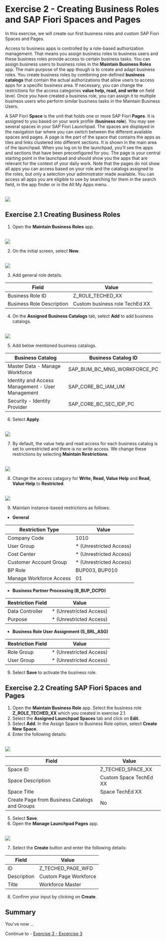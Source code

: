 # Exercise 2 - Creating Business Roles and SAP Fiori Spaces and Pages

In this exercise, we will create our first business roles and custom SAP Fiori Spaces and Pages. 

Access to business apps is controlled by a role-based authorization management. That means you assign business roles to business users and these business roles provide access to certain business tasks. You can assign business users to business roles in the __Maintain Business Roles__ app. The main purpose of the app though is to create and adapt business roles. You create business roles by combining pre-defined __business catalogs__ that contain the actual authorizations that allow users to access apps for a specific business area. If necessary, you can change the restrictions for the access categories __value help, read, and write__ on field level. Once you have created a business role, you can assign it to multiple business users who perform similar business tasks in the Maintain Business Users.

A SAP Fiori __Space__ is the unit that holds one or more SAP Fiori __Pages__. It is assigned to you based on your work profile (__business role__). You may see several spaces in your SAP Fiori Launchpad. The spaces are displayed in the navigation bar where you can switch between the different available spaces and pages. A page is the part of the space that contains the apps as tiles and links clustered into different sections. It is shown in the main area of the launchpad. When you log on to the launchpad, you'll see the apps and sections that have been preconfigured for you. The page is your central starting point in the launchpad and should show you the apps that are relevant for the context of your daily work. Note that the pages do not show all apps you can access based on your role and the catalogs assigned to the roles, but only a selection your administrator made available. You can access all apps you are eligible to use by searching for them in the search field, in the app finder or in the All My Apps menu.

<br>![](https://github.com/SAP-samples/teched2023-DT167/blob/8157e3b9c4d6d66b66e26d91c39e95001cb8e117/exercises/ex2/images/Business_roles_Spaces_Pages.png)

## Exercise 2.1 Creating Business Roles

1. Open the __Maintain Business Roles__ app.

<br>![](https://github.com/SAP-samples/teched2023-DT167/blob/1a19d0889871d23432de471be513acf1a0f7bb5a/exercises/ex2/images/Maintain_business_roles.png)

2. On the initial screen, select __New__.

<br>![](https://github.com/SAP-samples/teched2023-DT167/blob/93fb7756cfedfc8c3415499059b0d7bbf5a75248/exercises/ex2/images/Maintain_business_roles_new.png)

3. Add general role details.

Field  | Value
------------- | -------------
Business Role ID | Z_ROLE_TECHED_XX
Business Role Description  | Custom business role TechEd XX

4. On the __Assigned Business Catalogs__ tab, select __Add__ to add business catalogs.

<br>![](https://github.com/SAP-samples/teched2023-DT167/blob/355ffe6f4126c879d083124bd3ca6f79d1e0ba42/exercises/ex2/images/Add_business_catalogs.png)

5. Add below mentioned business catalogs.

Business Catalog  | Business Catalog ID
------------- | -------------
Master Data - Manage Workforce | SAP_BUM_BC_MNG_WORKFORCE_PC
Identity and Access Management - User Management  | SAP_CORE_BC_IAM_UM
Security - Identity Provider  | SAP_CORE_BC_SEC_IDP_PC

6. Select __Apply__.

<br>![](https://github.com/SAP-samples/teched2023-DT167/blob/80a4cb0a97882d3da88c479b594d8b292d55fab4/exercises/ex2/images/Add_business_catalogs_apply.png)

7. By default, the value help and read access for each business catalog is set to unrestricted and there is no write access. We change these restrictions by selecting __Maintain Restrictions__.

<br>![](https://github.com/SAP-samples/teched2023-DT167/blob/f4c37ca3316c5a579bdfc90ba0032f0b2fef694e/exercises/ex2/images/Maintain_restrictions.png)

8. Change the access catagory for __Write, Read, Value Help__ and __Read, Value Help__ to __Restricted__.

<br>![](https://github.com/SAP-samples/teched2023-DT167/blob/c4ea04ddaf20b47204e4a639f32da2614d38bb84/exercises/ex2/images/Access_categories.png)

9. Maintain instance-based restrictions as follows:

* __General__

Restriction Type  | Value
------------- | -------------
Company Code | 1010
User Group  | * (Unrestricted Access)
Cost Center  | * (Unrestricted Access)
Customer Account Group  | * (Unrestricted Access)
BP Role  | BUP003, BUP010
Manage Workforce Access  | 01

* __Business Partner Processing (B_BUP_DCPD)__

Restriction Field  | Value
------------- | -------------
Data Controller | * (Unrestricted Access)
Purpose  | * (Unrestricted Access)

* __Business Role User Assignment (S_BRL_ASG)__

Restriction Field  | Value
------------- | -------------
Role Group | * (Unrestricted Access)
User Group  | * (Unrestricted Access)

9. Select __Save__ to activate the business role.

## Exercise 2.2 Creating SAP Fiori Spaces and Pages

1. Open the __Maintain Business Role__ app. Select the business role __Z_ROLE_TECHED_XX__ which you created in exercise 2.1.
2. Select the __Assigned Launchpad Spaces__ tab and click on __Edit__.
3. Select __Add__. In the Assign Space to Business Role option, select __Create New Space__.
4. Enter the following details:

<br>![](https://github.com/SAP-samples/teched2023-DT167/blob/d9a1574a1fca4aaf3bdfe3cab0fda4891d3e2bc1/exercises/ex2/images/Add_launchpad_space.png)

Field  | Value
------------- | -------------
Space ID | Z_TECHED_SPACE_XX
Space Description  | Custom Space TechEd XX
Space Title  | Space TechEd XX
Create Page from Business Catalogs and Groups  | No

5. Select __Save__.
6. Open the __Manage Launchpad Pages__ app.

<br>![](https://github.com/SAP-samples/teched2023-DT167/blob/d00c7f190df601e0244efd6e86280cd02e3cc6c0/exercises/ex2/images/Manage_launchpad_pages.png)

7. Select the __Create__ button and enter the following details:

Field  | Value
------------- | -------------
ID | Z_TECHED_PAGE_WFD
Description  | Custom Page Workforce
Title  | Workforce Master

8. Confirm your input by clicking on __Create__.

## Summary

You've now ...

Continue to - [Exercise 3 - Excercise 3 ](../ex3/README.md)
